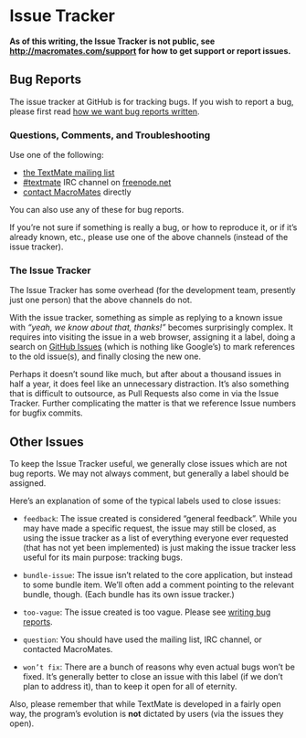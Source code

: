 # Issue Tracker

**As of this writing, the Issue Tracker is not public, see <http://macromates.com/support> for how to get support or report issues.**

## Bug Reports

The issue tracker at GitHub is for tracking bugs. If you wish to report a bug, please first read [how we want bug reports written](http://kb.textmate.org/writing_bug_reports).

### Questions, Comments, and Troubleshooting

Use one of the following:

- [the TextMate mailing list][]
- [#textmate][] IRC channel on [freenode.net][]
- [contact MacroMates](http://macromates.com/contact) directly

You can also use any of these for bug reports. 

If you’re not sure if something is really a bug, or how to reproduce it, or if it’s already known, etc., please use one of the above channels (instead of the issue tracker).

### The Issue Tracker

The Issue Tracker has some overhead (for the development team, presently just one person) that the above channels do not. 

With the issue tracker, something as simple as replying to a known issue with _“yeah, we know about that, thanks!”_ becomes surprisingly complex. It requires into visiting the issue in a web browser, assigning it a label, doing a search on [GitHub Issues][] (which is nothing like Google’s) to mark references to the old issue(s), and finally closing the new one. 

Perhaps it doesn’t sound like much, but after about a thousand issues in half a year, it does feel like an unnecessary distraction. It’s also something that is difficult to outsource, as Pull Requests also come in via the Issue Tracker. Further complicating the matter is that we reference Issue numbers for bugfix commits.

## Other Issues

To keep the Issue Tracker useful, we generally close issues which are not bug reports. We may not always comment, but generally a label should be assigned. 

Here’s an explanation of some of the typical labels used to close issues:

* `feedback`: The issue created is considered “general feedback”. While you may have made a specific request, the issue may still be closed, as using the issue tracker as a list of everything everyone ever requested (that has not yet been implemented) is just making the issue tracker less useful for its main purpose: tracking bugs.

* `bundle-issue`: The issue isn’t related to the core application, but instead to some bundle item. We’ll often add a comment pointing to the relevant bundle, though. (Each bundle has its own issue tracker.)

* `too-vague`: The issue created is too vague. Please see [writing bug reports](http://kb.textmate.org/writing_bug_reports).

* `question`: You should have used the mailing list, IRC channel, or contacted MacroMates.

* `won’t fix`: There are a bunch of reasons why even actual bugs won’t be fixed. It’s generally better to close an issue with this label (if we don’t plan to address it), than to keep it open for all of eternity.

Also, please remember that while TextMate is developed in a fairly open way, the program’s evolution is **not** dictated by users (via the issues they open).

[the TextMate mailing list]: http://lists.macromates.com/listinfo/textmate
[freenode.net]:              http://freenode.net
[#textmate]:                 irc://irc.freenode.net/#textmate
[GitHub Issues]:             https://github.com/textmate/textmate/issues/

